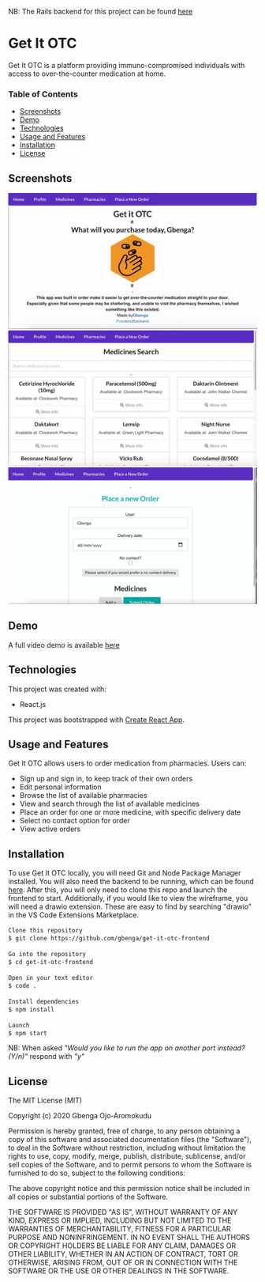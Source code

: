 NB: The Rails backend for this project can be found [here](https://github.com/gbenga/get-it-otc-backend)

# Get It OTC

Get It OTC is a platform providing immuno-compromised individuals with access to over-the-counter medication at home.

### Table of Contents

- [Screenshots](#screenshots)
- [Demo](#demo)
- [Technologies](#technologies)
- [Usage and Features](#usage-and-features)
- [Installation](#installation)
- [License](#license)

## **Screenshots**

![Pharmacies](/gif/pharmacies.gif)
![Medicines](/gif/medicines.gif)
![Order](/gif/order.gif)

## **Demo**

A full video demo is available [here](https://www.loom.com/share/bac54eb0d2aa4f81868e94507ca42d1c)

## Technologies

This project was created with:

- React.js

This project was bootstrapped with [Create React App](https://github.com/facebook/create-react-app).

## **Usage and Features**

Get It OTC allows users to order medication from pharmacies. Users can:

- Sign up and sign in, to keep track of their own orders
- Edit personal information
- Browse the list of available pharmacies
- View and search through the list of available medicines
- Place an order for one or more medicine, with specific delivery date
- Select no contact option for order
- View active orders

## **Installation**

To use Get It OTC locally, you will need Git and Node Package Manager installed. You will also need the backend to be running, which can be found [here](https://github.com/gbenga/get-it-otc-backend). After this, you will only need to clone this repo and launch the frontend to start. Additionally, if you would like to view the wireframe, you will need a drawio extension. These are easy to find by searching "drawio" in the VS Code Extensions Marketplace.

```
Clone this repository
$ git clone https://github.com/gbenga/get-it-otc-frontend

Go into the repository
$ cd get-it-otc-frontend

Open in your text editor
$ code .

Install dependencies
$ npm install

Launch
$ npm start
```

NB: When asked _"Would you like to run the app on another port instead? (Y/n)"_ respond with _"y"_

## **License**

The MIT License (MIT)

Copyright (c) 2020 Gbenga Ojo-Aromokudu

Permission is hereby granted, free of charge, to any person obtaining a copy of this software and associated documentation files (the "Software"), to deal in the Software without restriction, including without limitation the rights to use, copy, modify, merge, publish, distribute, sublicense, and/or sell copies of the Software, and to permit persons to whom the Software is furnished to do so, subject to the following conditions:

The above copyright notice and this permission notice shall be included in all copies or substantial portions of the Software.

THE SOFTWARE IS PROVIDED "AS IS", WITHOUT WARRANTY OF ANY KIND, EXPRESS OR IMPLIED, INCLUDING BUT NOT LIMITED TO THE WARRANTIES OF MERCHANTABILITY, FITNESS FOR A PARTICULAR PURPOSE AND NONINFRINGEMENT. IN NO EVENT SHALL THE AUTHORS OR COPYRIGHT HOLDERS BE LIABLE FOR ANY CLAIM, DAMAGES OR OTHER LIABILITY, WHETHER IN AN ACTION OF CONTRACT, TORT OR OTHERWISE, ARISING FROM, OUT OF OR IN CONNECTION WITH THE SOFTWARE OR THE USE OR OTHER DEALINGS IN THE SOFTWARE.
